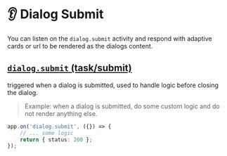# 👂 Dialog Submit

You can listen on the `dialog.submit` activity and respond with adaptive cards or url to
be rendered as the dialogs content.

## [`dialog.submit` (task/submit)](https://learn.microsoft.com/en-us/microsoftteams/platform/task-modules-and-cards/task-modules/task-modules-bots?tabs=nodejs#responds-to-the-tasksubmit-messages)

triggered when a dialog is submitted, used to handle logic before closing the dialog.

> Example: when a dialog is submitted, do some custom logic and do not render anything else.

```typescript
app.on('dialog.submit', ({}) => {
    // ... some logic
    return { status: 200 };
});
```
